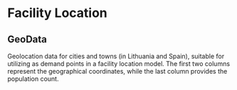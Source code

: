 # Facility Location

## GeoData

Geolocation data for cities and towns (in Lithuania and Spain), suitable for utilizing as demand points in a facility location model. The first two columns represent the geographical coordinates, while the last column provides the population count.
